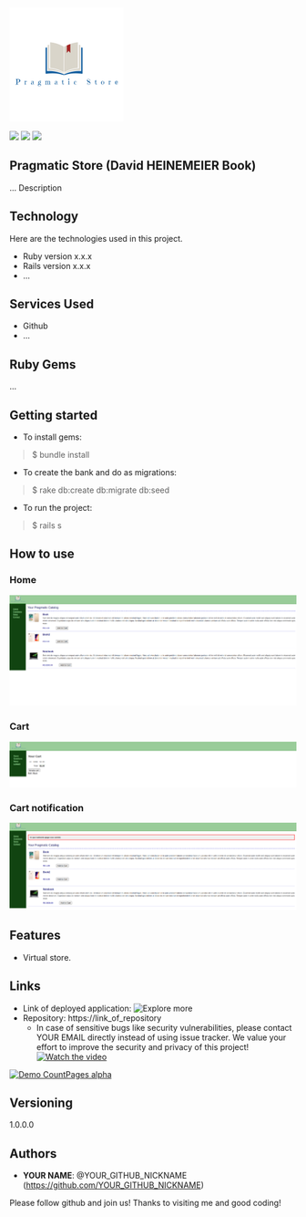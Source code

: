 ![Logo of the project](https://github.com/JorgeLAB/Pragmatic-Book-Store-Online/blob/master/public/readme_images/logo2.png)
 

![](https://img.shields.io/github/issues/JorgeLAB/Pragmatic-Book-Store-Online)
![](https://img.shields.io/github/forks/JorgeLAB/Pragmatic-Book-Store-Online)
![](	https://img.shields.io/twitter/url?url=https%3A%2F%2Fgithub.com%2FJorgeLAB%2FPragmatic-Book-Store-Online%2F)
 ## Pragmatic Store (David HEINEMEIER Book) 

 ... Description


 ## Technology 

 Here are the technologies used in this project.

 * Ruby version  x.x.x
 * Rails version x.x.x
 * ...


 ## Services Used

 * Github
 * ...


 ## Ruby Gems
 ...

 ## Getting started

 * To install gems:
 >    $ bundle install
 * To create the bank and do as migrations:
 >    $ rake db:create db:migrate db:seed
 * To run the project:
 >    $ rails s

 ## How to use

 ### Home
 ![home_image](https://github.com/JorgeLAB/Pragmatic-Book-Store-Online/blob/master/public/readme_images/home_pragmatic_catalog.png)

 ### Cart
 ![cart_page](https://github.com/JorgeLAB/Pragmatic-Book-Store-Online/blob/master/public/readme_images/page_cart.png)

 ### Cart notification

 ![notification](https://github.com/JorgeLAB/Pragmatic-Book-Store-Online/blob/master/public/readme_images/page_error.png)

 ## Features

   - Virtual store.

 ## Links

   - Link of deployed application: ![Explore more](https://youtu.be/cNr-0t3fq8U)
   - Repository: https://link_of_repository
     - In case of sensitive bugs like security vulnerabilities, please contact
       YOUR EMAIL directly instead of using issue tracker. We value your effort
       to improve the security and privacy of this project!
   [![Watch the video](https://i.imgur.com/vKb2F1B.png)](https://youtu.be/vt5fpE0bzSY)
   
   [![Demo CountPages alpha](https://share.gifyoutube.com/KzB6Gb.gif)](https://www.youtube.com/watch?v=ek1j272iAmc)



 ## Versioning

 1.0.0.0


 ## Authors

 * **YOUR NAME**: @YOUR_GITHUB_NICKNAME (https://github.com/YOUR_GITHUB_NICKNAME)


 Please follow github and join us!
 Thanks to visiting me and good coding!
